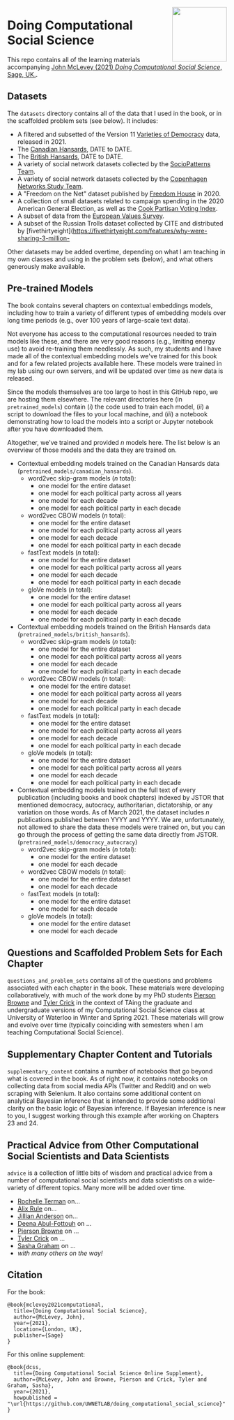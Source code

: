 <a href="https://uwaterloo.ca/networks-lab/"><img src="http://www.johnmclevey.com/assets/img/logo.png" width="125"  align="right" /></a>

# Doing Computational Social Science

This repo contains all of the learning materials accompanying [John McLevey (2021) *Doing Computational Social Science*, Sage, UK.](johnmclevey.com). 

## Datasets

The `datasets` directory contains all of the data that I used in the book, or in the scaffolded problem sets (see below). It includes:

- A filtered and subsetted of the Version 11 [Varieties of Democracy](https://www.v-dem.net/en/data/data/) data, released in 2021.
- The [Canadian Hansards](LINK), DATE to DATE.
- The [British Hansards](LINK), DATE to DATE.
- A variety of social network datasets collected by the [SocioPatterns Team](http://www.sociopatterns.org). 
- A variety of social network datasets collected by the [Copenhagen Networks Study Team](https://www.nature.com/articles/s41597-019-0325-x). 
- A "Freedom on the Net" dataset published by [Freedom House](https://freedomhouse.org/report/freedom-net) in 2020.
- A collection of small datasets related to campaign spending in the 2020 American General Election, as well as the [Cook Partisan Voting Index](https://en.wikipedia.org/wiki/Cook_Partisan_Voting_Index).
- A subset of data from the [European Values Survey](https://europeanvaluesstudy.eu). 
- A subset of the Russian Trolls dataset collected by CITE and distributed by [fivethirtyeight](https://fivethirtyeight.com/features/why-were-sharing-3-million-

Other datasets may be added overtime, depending on what I am teaching in my own classes and using in the problem sets (below), and what others generously make available.

## Pre-trained Models

The book contains several chapters on contextual embeddings models, including how to train a variety of different types of embedding models over long time periods (e.g., over 100 years of large-scale text data). 

Not everyone has access to the computational resources needed to train models like these, and there are very good reasons (e.g., limiting energy use) to avoid re-training them needlessly. As such, my students and I have made all of the contextual embedding models we've trained for this book and for a few related projects available here. These models were trained in my lab using our own servers, and will be updated over time as new data is released.

Since the models themselves are too large to host in this GitHub repo, we are hosting them elsewhere. The relevant directories here (in `pretrained_models`) contain (*i*) the code used to train each model, (*ii*) a script to download the files to your local machine, and (*iii*) a notebook demonstrating how to load the models into a script or Jupyter notebook after you have downloaded them. 

Altogether, we've trained and provided $n$ models here. The list below is an overview of those models and the data they are trained on. 

- Contextual embedding models trained on the Canadian Hansards data (`pretrained_models/canadian_hansards`).
    - word2vec skip-gram models ($n$ total): 
        - one model for the entire dataset
        - one model for each political party across all years
        - one model for each decade
        - one model for each political party in each decade 
    - word2vec CBOW models ($n$ total):
        - one model for the entire dataset
        - one model for each political party across all years
        - one model for each decade
        - one model for each political party in each decade 
    - fastText models ($n$ total):
        - one model for the entire dataset
        - one model for each political party across all years
        - one model for each decade
        - one model for each political party in each decade 
    - gloVe models ($n$ total):
        - one model for the entire dataset
        - one model for each political party across all years
        - one model for each decade
        - one model for each political party in each decade 
- Contextual embedding models trained on the British Hansards data (`pretrained_models/british_hansards`).
    - word2vec skip-gram models ($n$ total):
        - one model for the entire dataset
        - one model for each political party across all years
        - one model for each decade
        - one model for each political party in each decade 
    - word2vec CBOW models ($n$ total):
        - one model for the entire dataset
        - one model for each political party across all years
        - one model for each decade
        - one model for each political party in each decade 
    - fastText models ($n$ total):
        - one model for the entire dataset
        - one model for each political party across all years
        - one model for each decade
        - one model for each political party in each decade 
    - gloVe models ($n$ total):
        - one model for the entire dataset
        - one model for each political party across all years
        - one model for each decade
        - one model for each political party in each decade 
- Contextual embedding models trained on the full text of every publication (including books and book chapters) indexed by JSTOR that mentioned democracy, autocracy, authoritarian, dictatorship, or any variation on those words. As of March 2021, the dataset includes $n$ publications published between YYYY and YYYY. We are, unfortunately, not allowed to share the data these models were trained on, but you can go through the process of getting the same data directly from JSTOR.  (`pretrained_models/democracy_autocracy`)
    - word2vec skip-gram models ($n$ total):
        - one model for the entire dataset
        - one model for each decade
    - word2vec CBOW models ($n$ total):
        - one model for the entire dataset
        - one model for each decade
    - fastText models ($n$ total):
        - one model for the entire dataset
        - one model for each decade
    - gloVe models ($n$ total):
        - one model for the entire dataset
        - one model for each decade
 
## Questions and Scaffolded Problem Sets for Each Chapter

`questions_and_problem_sets` contains all of the questions and problems associated with each chapter in the book. These materials were developing collaboratively, with much of the work done by my PhD students [Pierson Browne](https://github.com/pbrowne88) and [Tyler Crick](https://github.com/tcrick) in the context of TAing the graduate and undergraduate versions of my Computational Social Science class at University of Waterloo in Winter and Spring 2021. These materials will grow and evolve over time (typically coinciding with semesters when I am teaching Computational Social Science).

## Supplementary Chapter Content and Tutorials

`supplementary_content` contains a number of notebooks that go beyond what is covered in the book. As of right now, it contains notebooks on collecting data from social media APIs (Twitter and Reddit) and on web scraping with Selenium. It also contains some additional content on analytical Bayesian inference that is intended to provide some additional clarity on the basic logic of Bayesian inference. If Bayesian inference is new to you, I suggest working through this example after working on Chapters 23 and 24. 

## Practical Advice from Other Computational Social Scientists and Data Scientists

`advice` is a collection of little bits of wisdom and practical advice from a number of computational social scientists and data scientists on a wide-variety of different topics. Many more will be added over time. 

- [Rochelle Terman]() on...
- [Alix Rule]() on...
- [Jillian Anderson]() on...
- [Deena Abul-Fottouh]() on ...
- [Pierson Browne]() on ...
- [Tyler Crick]() on ...
- [Sasha Graham]() on ...
- *with many others on the way!*

## Citation

For the book: 

```
@book{mclevey2021computational,
  title={Doing Computational Social Science},
  author={McLevey, John},
  year={2021},
  location={London, UK},
  publisher={Sage}
}
```

For this online supplement: 

```
@book{dcss,
  title={Doing Computational Social Science Online Supplement},
  author={McLevey, John and Browne, Pierson and Crick, Tyler and Graham, Sasha},
  year={2021},
  howpublished = "\url{https://github.com/UWNETLAB/doing_computational_social_science}"
}
```

